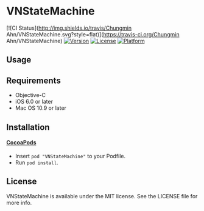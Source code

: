 # VNStateMachine

[![CI Status](http://img.shields.io/travis/Chungmin Ahn/VNStateMachine.svg?style=flat)](https://travis-ci.org/Chungmin Ahn/VNStateMachine)
[![Version](https://img.shields.io/cocoapods/v/VNStateMachine.svg?style=flat)](http://cocoapods.org/pods/VNStateMachine)
[![License](https://img.shields.io/cocoapods/l/VNStateMachine.svg?style=flat)](http://cocoapods.org/pods/VNStateMachine)
[![Platform](https://img.shields.io/cocoapods/p/VNStateMachine.svg?style=flat)](http://cocoapods.org/pods/VNStateMachine)

## Usage

## Requirements

- Objective-C
- iOS 6.0 or later
- Mac OS 10.9 or later

## Installation

#### [CocoaPods](https://github.com/cocoapods/cocoapods)

- Insert `pod "VNStateMachine"` to your Podfile.
- Run `pod install`.

## License

VNStateMachine is available under the MIT license. See the LICENSE file for more info.
